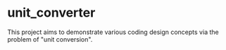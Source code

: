 # unit_converter
This project aims to demonstrate various coding design concepts via the problem of "unit conversion".
